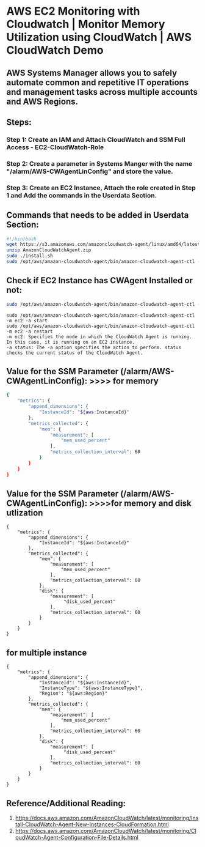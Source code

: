 # AWS EC2 Monitoring with Cloudwatch | Monitor Memory Utilization using CloudWatch | AWS CloudWatch Demo
## AWS Systems Manager allows you to safely automate common and repetitive IT operations and management tasks across multiple accounts and AWS Regions.
## Steps:

### Step 1: Create an IAM and Attach CloudWatch and SSM Full Access - EC2-CloudWatch-Role
### Step 2: Create a parameter in Systems Manger with the name "/alarm/AWS-CWAgentLinConfig" and store the value.
### Step 3: Create an EC2 Instance, Attach the role created in Step 1 and Add the commands in the Userdata Section.


## Commands that needs to be added in Userdata Section:
```bash
#!/bin/bash
wget https://s3.amazonaws.com/amazoncloudwatch-agent/linux/amd64/latest/AmazonCloudWatchAgent.zip
unzip AmazonCloudWatchAgent.zip
sudo ./install.sh
sudo /opt/aws/amazon-cloudwatch-agent/bin/amazon-cloudwatch-agent-ctl -a fetch-config -m ec2 -c ssm:/alarm/AWS-CWAgentLinConfig -s
```
## Check if EC2 Instance has CWAgent Installed or not:
```bash
sudo /opt/aws/amazon-cloudwatch-agent/bin/amazon-cloudwatch-agent-ctl -m ec2 -a status
```
```
sudo /opt/aws/amazon-cloudwatch-agent/bin/amazon-cloudwatch-agent-ctl -m ec2 -a start
sudo /opt/aws/amazon-cloudwatch-agent/bin/amazon-cloudwatch-agent-ctl -m ec2 -a restart
-m ec2: Specifies the mode in which the CloudWatch Agent is running. In this case, it is running on an EC2 instance.
-a status: The -a option specifies the action to perform. status checks the current status of the CloudWatch Agent.
```
## Value for the SSM Parameter (/alarm/AWS-CWAgentLinConfig):  >>>> for memory
```bash
{
	"metrics": {
		"append_dimensions": {
			"InstanceId": "${aws:InstanceId}"
		},
		"metrics_collected": {
			"mem": {
				"measurement": [
					"mem_used_percent"
				],
				"metrics_collection_interval": 60
			}
		}
	}
}
```
## Value for the SSM Parameter (/alarm/AWS-CWAgentLinConfig): >>>>for memory and disk utlization
```
{
	"metrics": {
		"append_dimensions": {
			"InstanceId": "${aws:InstanceId}"
		},
		"metrics_collected": {
			"mem": {
				"measurement": [
					"mem_used_percent"
				],
				"metrics_collection_interval": 60
			},
            "disk": {
				"measurement": [
                     "disk_used_percent"
				],
				"metrics_collection_interval": 60
			}
		}
	}
}
```
## for multiple instance 
```
{
	"metrics": {
		"append_dimensions": {
			"InstanceId": "${aws:InstanceId}",
			"InstanceType": "${aws:InstanceType}",
			"Region": "${aws:Region}"
		},
		"metrics_collected": {
			"mem": {
				"measurement": [
					"mem_used_percent"
				],
				"metrics_collection_interval": 60
			},
            "disk": {
				"measurement": [
                     "disk_used_percent"
				],
				"metrics_collection_interval": 60
			}
		}
	}
}

```




## Reference/Additional Reading:
1. https://docs.aws.amazon.com/AmazonCloudWatch/latest/monitoring/Install-CloudWatch-Agent-New-Instances-CloudFormation.html
2. https://docs.aws.amazon.com/AmazonCloudWatch/latest/monitoring/CloudWatch-Agent-Configuration-File-Details.html
